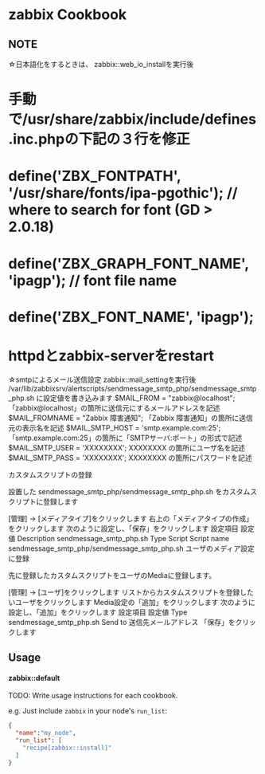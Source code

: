 
zabbix Cookbook
===============

NOTE
----
☆日本語化をするときは、
zabbix::web_io_installを実行後
# 手動で/usr/share/zabbix/include/defines.inc.phpの下記の３行を修正
# define('ZBX_FONTPATH', '/usr/share/fonts/ipa-pgothic'); // where to search for font (GD > 2.0.18)
# define('ZBX_GRAPH_FONT_NAME', 'ipagp'); // font file name
# define('ZBX_FONT_NAME', 'ipagp');
# 
# httpdとzabbix-serverをrestart

☆smtpによるメール送信設定
zabbix::mail_settingを実行後
/var/lib/zabbixsrv/alertscripts/sendmessage_smtp_php/sendmessage_smtp_php.sh に設定値を書き込みます
$MAIL_FROM = "zabbix@localhost";  
                          「zabbix@localhost」の箇所に送信元にするメールアドレスを記述
$MAIL_FROMNAME = "Zabbix 障害通知"; 
                          「Zabbix 障害通知」の箇所に送信元の表示名を記述
$MAIL_SMTP_HOST = 'smtp.example.com:25'; 
                          「smtp.example.com:25」の箇所に「SMTPサーバ:ポート」の形式で記述
$MAIL_SMTP_USER = 'XXXXXXXX';
                            XXXXXXXX の箇所にユーザ名を記述
$MAIL_SMTP_PASS = 'XXXXXXXX';
                            XXXXXXXX の箇所にパスワードを記述

カスタムスクリプトの登録

設置した sendmessage_smtp_php/sendmessage_smtp_php.sh をカスタムスクリプトに登録します

[管理] → [メディアタイプ]をクリックします
右上の「メディアタイプの作成」をクリックします
次のように設定し、「保存」をクリックします
設定項目  設定値
Description sendmessage_smtp_php.sh
Type  Script
Script name sendmessage_smtp_php/sendmessage_smtp_php.sh
ユーザのメディア設定に登録

先に登録したカスタムスクリプトをユーザのMediaに登録します。

[管理] → [ユーザ]をクリックします
リストからカスタムスクリプトを登録したいユーザをクリックします
Media設定の「追加」をクリックします
次のように設定し、「追加」をクリックします
設定項目  設定値
Type  sendmessage_smtp_php.sh
Send to 送信先メールアドレス
「保存」をクリックします

Usage
-----
#### zabbix::default
TODO: Write usage instructions for each cookbook.

e.g.
Just include `zabbix` in your node's `run_list`:

```json
{
  "name":"my_node",
  "run_list": [
    "recipe[zabbix::install]"
  ]
}
```
